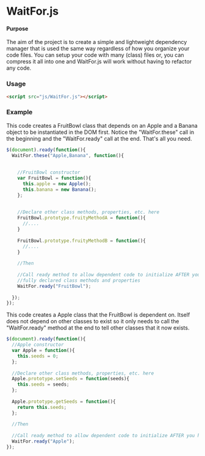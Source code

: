 WaitFor.js
==========

#### Purpose ####

The aim of the project is to create a simple and lightweight dependency manager that is used the same way regardless of how you organize your code files. You can setup your code with many (class) files or, you can compress it all into one and WaitFor.js will work without having to refactor any code.


### Usage ###

```html
<script src="js/WaitFor.js"></script>
```

### Example ###

This code creates a FruitBowl class that depends on an Apple and a Banana object to be instantiated in the DOM first. Notice the "WaitFor.these" call in the beginning and the "WaitFor.ready" call at the end. That's all you need.

```js
$(document).ready(function(){
  WaitFor.these("Apple,Banana", function(){
    
    
    //FruitBowl constructor
    var FruitBowl = function(){
      this.apple = new Apple();
      this.banana = new Banana();
    };
    
    
    //Declare other class methods, properties, etc. here
    FruitBowl.prototype.fruityMethodA = function(){
      //....
    }
    
    FruitBowl.prototype.fruityMethodB = function(){
      //....
    }
    
    //Then
    
    //Call ready method to allow dependent code to initialize AFTER you have 
    //fully declared class methods and properties
    WaitFor.ready("FruitBowl");
    
  });
});
```

This code creates a Apple class that the FruitBowl is dependent on. Itself does not depend on other classes to exist so it only needs to call the "WaitFor.ready" method at the end to tell other classes that it now exists.

```js
$(document).ready(function(){
  //Apple constructor
  var Apple = function(){
    this.seeds = 0;
  };
  
  //Declare other class methods, properties, etc. here
  Apple.prototype.setSeeds = function(seeds){
    this.seeds = seeds;
  };
  
  Apple.prototype.getSeeds = function(){
    return this.seeds;
  };
  
  //Then
  
  //Call ready method to allow dependent code to initialize AFTER you have fully declared class methods and properties
  WaitFor.ready("Apple");
});
```
